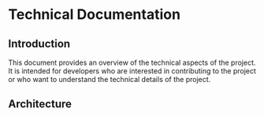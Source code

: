 # Technical Documentation

## Introduction

This document provides an overview of the technical aspects of the project. It is intended for developers who are interested in contributing to the project or who want to understand the technical details of the project.

## Architecture

